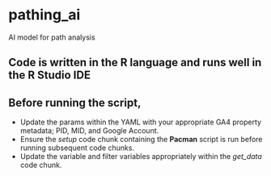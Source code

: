 # pathing_ai
AI model for path analysis

## Code is written in the R language and runs well in the R Studio IDE 

## Before running the script, 
- Update the params within the YAML with your appropriate GA4 property metadata; PID, MID, and Google Account.
- Ensure the *setup* code chunk containing the **Pacman** script is run before running subsequent code chunks.
- Update the variable and filter variables appropriately within the *get_data* code chunk.
